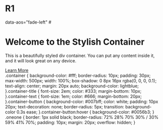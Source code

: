 # R1

<link rel="stylesheet" href="https://unpkg.com/aos@next/dist/aos.css" /><script src="https://unpkg.com/aos@next/dist/aos.js"></script>
  <script>
    AOS.init();
  </script> data-aos="fade-left"
 #<div class="container" data-aos="fade-left">
    <h1 class="container-title">Welcome to the Stylish Container</h1>
    <p class="container-text">This is a beautifully styled div container. You can put any content inside it, and it
      will look great on any device.</p>
    <a href="#" class="container-button">Learn More</a>
  </div>
  .container {
  background-color: #fff;
  border-radius: 10px;
  padding: 30px;
  max-width: 500px;
  width: 100%;
  box-shadow: 0 8px 16px rgba(0, 0, 0, 0.1);
  text-align: center;
  margin: 20px auto;
  background-color: lightblue;
}.container-title {
  font-size: 2em;
  color: #333;
  margin-bottom: 10px;
}.container-text {
  font-size: 1em;
  color: #666;
  margin-bottom: 20px;
}.container-button {
  background-color: #007bff;
  color: white;
  padding: 10px 20px;
  text-decoration: none;
  border-radius: 5px;
  transition: background-color 0.3s ease;
}.container-button:hover {
  background-color: #0056b3;
}
.oneone {
  border: 1px solid black;
  border-radius: 72% 28% 70% 30% / 30% 59% 41% 70%; 
  padding: 10px;
  margin: 20px;
  overflow: hidden;
}

